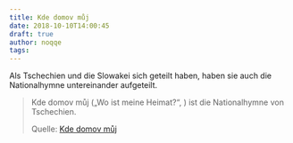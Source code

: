 ```yaml
---
title: Kde domov můj
date: 2018-10-10T14:00:45
draft: true
author: noqqe
tags:
---
```


Als Tschechien und die Slowakei sich geteilt haben, haben sie auch die
Nationalhymne untereinander aufgeteilt.

> Kde domov můj („Wo ist meine Heimat?“, ) ist die Nationalhymne von Tschechien.
>
> Quelle: [Kde domov můj](https://de.wikipedia.org/wiki/Kde_domov_m%C5%AFj)